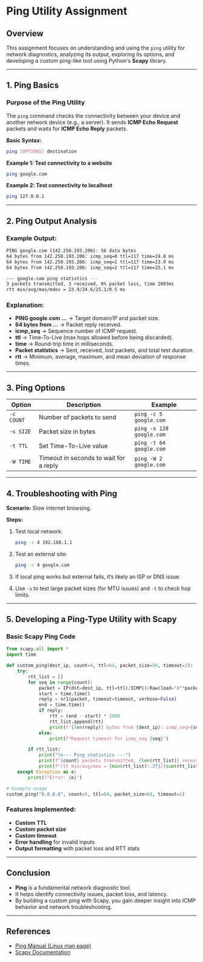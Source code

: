 # Ping Utility Assignment

## Overview

This assignment focuses on understanding and using the `ping` utility for network diagnostics, analyzing its output, exploring its options, and developing a custom ping-like tool using Python's **Scapy** library.

---

## 1. Ping Basics

### Purpose of the Ping Utility

The `ping` command checks the connectivity between your device and another network device (e.g., a server). It sends **ICMP Echo Request** packets and waits for **ICMP Echo Reply** packets.

**Basic Syntax:**

```bash
ping [OPTIONS] destination
```

**Example 1: Test connectivity to a website**

```bash
ping google.com
```

**Example 2: Test connectivity to localhost**

```bash
ping 127.0.0.1
```

---

## 2. Ping Output Analysis

### Example Output:

```bash
PING google.com (142.250.193.206): 56 data bytes
64 bytes from 142.250.193.206: icmp_seq=0 ttl=117 time=24.8 ms
64 bytes from 142.250.193.206: icmp_seq=1 ttl=117 time=23.9 ms
64 bytes from 142.250.193.206: icmp_seq=2 ttl=117 time=25.1 ms

--- google.com ping statistics ---
3 packets transmitted, 3 received, 0% packet loss, time 2003ms
rtt min/avg/max/mdev = 23.9/24.6/25.1/0.5 ms
```

### Explanation:

* **PING google.com ...** → Target domain/IP and packet size.
* **64 bytes from ...** → Packet reply received.
* **icmp\_seq** → Sequence number of ICMP request.
* **ttl** → Time-To-Live (max hops allowed before being discarded).
* **time** → Round-trip time in milliseconds.
* **Packet statistics** → Sent, received, lost packets, and total test duration.
* **rtt** → Minimum, average, maximum, and mean deviation of response times.

---

## 3. Ping Options

| Option     | Description                            | Example                  |
| ---------- | -------------------------------------- | ------------------------ |
| `-c COUNT` | Number of packets to send              | `ping -c 5 google.com`   |
| `-s SIZE`  | Packet size in bytes                   | `ping -s 128 google.com` |
| `-t TTL`   | Set Time-To-Live value                 | `ping -t 64 google.com`  |
| `-W TIME`  | Timeout in seconds to wait for a reply | `ping -W 2 google.com`   |

---

## 4. Troubleshooting with Ping

**Scenario:** Slow internet browsing.

**Steps:**

1. Test local network:

   ```bash
   ping -c 4 192.168.1.1
   ```
2. Test an external site:

   ```bash
   ping -c 4 google.com
   ```
3. If local ping works but external fails, it’s likely an ISP or DNS issue.
4. Use `-s` to test large packet sizes (for MTU issues) and `-t` to check hop limits.

---

## 5. Developing a Ping-Type Utility with Scapy

### Basic Scapy Ping Code

```python
from scapy.all import *
import time

def custom_ping(dest_ip, count=4, ttl=64, packet_size=56, timeout=2):
    try:
        rtt_list = []
        for seq in range(count):
            packet = IP(dst=dest_ip, ttl=ttl)/ICMP()/Raw(load="X"*packet_size)
            start = time.time()
            reply = sr1(packet, timeout=timeout, verbose=False)
            end = time.time()
            if reply:
                rtt = (end - start) * 1000
                rtt_list.append(rtt)
                print(f"{len(reply)} bytes from {dest_ip}: icmp_seq={seq} ttl={reply.ttl} time={rtt:.2f} ms")
            else:
                print(f"Request timeout for icmp_seq {seq}")

        if rtt_list:
            print("\n--- Ping statistics ---")
            print(f"{count} packets transmitted, {len(rtt_list)} received, {((count - len(rtt_list))/count)*100:.1f}% packet loss")
            print(f"rtt min/avg/max = {min(rtt_list):.2f}/{sum(rtt_list)/len(rtt_list):.2f}/{max(rtt_list):.2f} ms")
    except Exception as e:
        print(f"Error: {e}")

# Example usage
custom_ping("8.8.8.8", count=5, ttl=64, packet_size=64, timeout=1)
```

### Features Implemented:

* **Custom TTL**
* **Custom packet size**
* **Custom timeout**
* **Error handling** for invalid inputs
* **Output formatting** with packet loss and RTT stats

---

## Conclusion

* **Ping** is a fundamental network diagnostic tool.
* It helps identify connectivity issues, packet loss, and latency.
* By building a custom ping with Scapy, you gain deeper insight into ICMP behavior and network troubleshooting.

---

## References

* [Ping Manual (Linux man page)](https://man7.org/linux/man-pages/man8/ping.8.html)
* [Scapy Documentation](https://scapy.readthedocs.io/en/latest/)